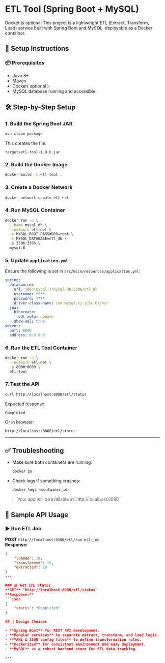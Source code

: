 # ETL Tool (Spring Boot + MySQL)
Docker is optional
This project is a lightweight ETL (Extract, Transform, Load) service built with Spring Boot and MySQL, deployable as a Docker container.

## 🚀 Setup Instructions

### 📦 Prerequisites
- Java 8+
- Maven
- Docker( optional )
- MySQL database running and accessible

## 🛠 Step-by-Step Setup

### 1. **Build the Spring Boot JAR**

```bash
mvn clean package
```
This creates the file:
```
target/etl-tool-1.0.0.jar
```
### 2. **Build the Docker Image**
```bash
docker build -t etl-tool .
```

### 3. **Create a Docker Network**

```bash
docker network create etl-net
```

### 4. **Run MySQL Container**

```bash
docker run -d \
  --name mysql-db \
  --network etl-net \
  -e MYSQL_ROOT_PASSWORD=root \
  -e MYSQL_DATABASE=etl_db \
  -p 3306:3306 \
  mysql:8
```

### 5. **Update `application.yml`**

Ensure the following is set in `src/main/resources/application.yml`:
```yaml
spring:
  datasource:
    url: jdbc:mysql://mysql-db:3306/etl_db
    username: ****
    password: ****
    driver-class-name: com.mysql.cj.jdbc.Driver
  jpa:
    hibernate:
      ddl-auto: update
    show-sql: true
server:
  port: 8080
  address: 0.0.0.0
```

### 6. **Run the ETL Tool Container**

```bash
docker run -d \
  --network etl-net \
  -p 8080:8080 \
  etl-tool
```

### 7. **Test the API**

```bash
curl http://localhost:8080/etl/status
```

Expected response:
```
Completed.
```
Or in browser:
```
http://localhost:8080/etl/status
```
---

## ✅ Troubleshooting

- Make sure both containers are running:  
  ```bash
  docker ps
  ```

- Check logs if something crashes:  
  ```bash
  docker logs <container_id>

> Your app will be available at: http://localhost:8080

## 🔁 Sample API Usage

### ▶️ Run ETL Job
**POST** `http://localhost:8080/etl/run-etl-job`  
**Response:**
```json
{
    "loaded": 10,
    "transformed": 10,
    "extracted": 10
}
---

### 📊 Get ETL Status
**GET** `http://localhost:8080/etl/status`  
**Response:**
```json
{
    "status": "Completed"
}

## 🧠 Design Choices

- **Spring Boot** for REST API development.
- **Modular services** to separate extract, transform, and load logic.
- **YAML & JSON config files** to define transformation rules.
- **Dockerized** for consistent environment and easy deployment.
- **MySQL** as a robust backend store for ETL data tracking.

---
